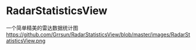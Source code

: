 # RadarStatisticsView
一个简单精美的雷达数据统计图
https://github.com/Grrsun/RadarStatisticsView/blob/master/images/RadarStatisticsView.png
